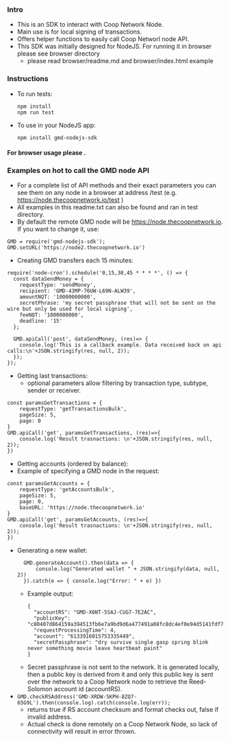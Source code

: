 ### Intro 

- This is an SDK to interact with Coop Network Node.
- Main use is for local signing of transactions.
- Offers helper functions to easily call Coop Networl node API.
- This SDK was initially designed for NodeJS. For running it in browser please see browser directory
  - please read browser/readme.md and browser/index.html example

### Instructions
- To run tests: 
  ```
  npm install
  npm run test
  ```
- To use in your NodeJS app:
  ```
  npm install gmd-nodejs-sdk
  ```

#### For browser usage please .

### Examples on hot to call the GMD node API
- For a complete list of API methods and their exact parameters you can see them on any node in a browser at address <GMD node address>/test (e.g. https://node.thecoopnetwork.io/test )
- All examples in this readme.txt can also be found and ran in test directory.
- By default the remote GMD node will be https://node.thecoopnetwork.io. If you want to change it, use:
```
GMD = require('gmd-nodejs-sdk');
GMD.setURL('https://node2.thecoopnetwork.io')
```



- Creating GMD transfers each 15 minutes:

```
require('node-cron').schedule('0,15,30,45 * * * *', () => {
  const dataSendMoney = {
    requestType: 'sendMoney',
    recipient: 'GMD-43MP-76UW-L69N-ALW39',
    amountNQT: '10000000000',
    secretPhrase: 'my secret passphrase that will not be sent on the wire but only be used for local signing',
    feeNQT: '1000000000',
    deadline: '15'
  };

  GMD.apiCall('post', dataSendMoney, (res)=> {
    console.log('This is a callback example. Data received back on api calls:\n'+JSON.stringify(res, null, 2));
  });
});
```

- Getting last transactions:
    - optional parameters allow filtering by transaction type, subtype, sender or receiver.
```
const paramsGetTransactions = { 
    requestType: 'getTransactionsBulk',
    pageSize: 5,
    page: 0
}
GMD.apiCall('get', paramsGetTransactions, (res)=>{
    console.log('Result trasnactions: \n'+JSON.stringify(res, null, 2));
})
```
- Getting accounts (ordered by balance):
- Example of specifying a GMD node in the request:
```
const paramsGetAccounts = {
    requestType: 'getAccountsBulk',
    pageSize: 5,
    page: 0,
    baseURL: 'https://node.thecoopnetwork.io'
}
GMD.apiCall('get', paramsGetAccounts, (res)=>{
    console.log('Result trasnactions: \n'+JSON.stringify(res, null, 2));
})
```
- Generating a new wallet:
  ```
    GMD.generateAccount().then(data => {
        console.log("Generated wallet " + JSON.stringify(data, null, 2))
    }).catch(e => { console.log("Error: " + e) })
  ```
  - Example output:
    ```
    {
      "accountRS": "GMD-X6NT-5SAJ-CUG7-7E2AC",
      "publicKey": "c80407d864159a394513fb6e7a9bd9d6a477491a08fc8dc4ef0e94d5141fdf7e",
      "requestProcessingTime": 4,
      "account": "6133916015753335449",
      "secretPassphrase": "dry survive single gasp spring blink never something movie leave heartbeat paint"
    }
    ```
  - Secret passphrase is not sent to the network. It is generated locally, then a public key is derived from it and only this public key is sent over the network to a Coop Network node to retrieve the Reed-Solomon account id (accountRS).
- `GMD.checkRSAddress('GMD-XRDW-5KPH-8ZQ7-65G9L').then(console.log).catch(console.log(err));`
  - returns true if RS account checksum and format checks out, false if invalid address.
  - Actual check is done remotely on a Coop Network Node, so lack of connectivity will result in error thrown.
